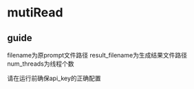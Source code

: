 # mutiRead
guide
-----------------------------------------------------------------------------------------------
filename为原prompt文件路径
result_filename为生成结果文件路径
num_threads为线程个数

请在运行前确保api_key的正确配置
